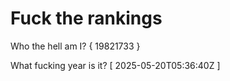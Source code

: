 # Fuck the rankings

Who the hell am I?
{ 19821733 }

What fucking year is it?
[ 2025-05-20T05:36:40Z ]
